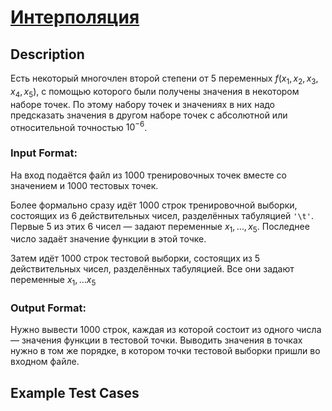 # [Интерполяция](link)

## Description

Есть некоторый многочлен второй степени от 5 переменных $f(x_1, x_2, x_3, x_4, x_5)$, с помощью которого были получены значения в некотором наборе точек. По этому набору точек и значениях в них надо предсказать значения в другом наборе точек с абсолютной или относительной точностью $10^{-6}$.

### Input Format:

На вход подаётся файл из 1000 тренировочных точек вместе со значением и 1000 тестовых точек.

Более формально сразу идёт 1000 строк тренировочной выборки, состоящих из 6 действительных чисел, разделённых табуляцией ``'\t'``. Первые 5 из этих 6 чисел — задают переменные $x_1, \dots, x_5$. Последнее число задаёт значение функции в этой точке.

Затем идёт 1000 строк тестовой выборки, состоящих из 5 действительных чисел, разделённых табуляцией. Все они задают переменные $x_1, \dots x_5$

### Output Format:

Нужно вывести 1000 строк, каждая из которой состоит из одного числа — значения функции в тестовой точки. Выводить значения в точках нужно в том же порядке, в котором точки тестовой выборки пришли во входном файле.

## Example Test Cases

